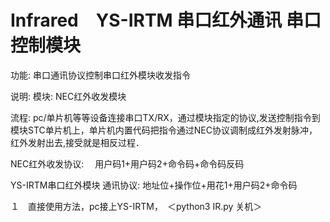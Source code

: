# Infrared　YS-IRTM 串口红外通讯 串口控制模块

功能:  串口通讯协议控制串口红外模块收发指令

说明:  模块: NEC红外收发模块

流程:  pc/单片机等等设备连接串口TX/RX，通过模块指定的协议,发送控制指令到模块STC单片机上，单片机内置代码把指令通过NEC协议调制成红外发射脉冲，红外发射出去,接受就是相反过程．

NEC红外收发协议:            　用户码1+用户码2+命令码+命令码反码

YS-IRTM串口红外模块 通讯协议: 地址位+操作位+用花1+用户码2+命令码

１　直接使用方法，pc接上YS-IRTM，　＜python3 IR.py 关机＞　
